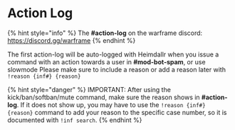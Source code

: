 # Action Log

{% hint style="info" %}
The **\#action-log** on the warframe discord: https://discord.gg/warframe
{% endhint %}

  
The first action-log will be auto-logged with Heimdallr when you issue a command with an action towards a user in **\#mod-bot-spam**, or use slowmode Please make sure to include a reason or add a reason later with `!reason {inf#} {reason}`

{% hint style="danger" %}
IMPORTANT: After using the kick/ban/softban/mute command, make sure the reason shows in **\#action-log**. If it does not show up, you may have to use the `!reason {inf#} {reason}` command to add your reason to the specific case number, so it is documented with `!inf search`.
{% endhint %}

  


